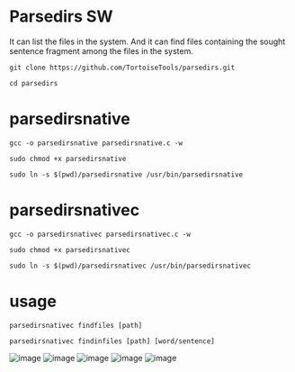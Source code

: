 # Parsedirs SW
It can list the files in the system. And it can find files containing the sought sentence fragment among the files in the system.


```
git clone https://github.com/TortoiseTools/parsedirs.git
```

```
cd parsedirs
```
# parsedirsnative
```
gcc -o parsedirsnative parsedirsnative.c -w
```
```
sudo chmod +x parsedirsnative
```
```
sudo ln -s $(pwd)/parsedirsnative /usr/bin/parsedirsnative
```

# parsedirsnativec
```
gcc -o parsedirsnativec parsedirsnativec.c -w
```
```
sudo chmod +x parsedirsnativec
```
```
sudo ln -s $(pwd)/parsedirsnativec /usr/bin/parsedirsnativec
```


# usage
```
parsedirsnativec findfiles [path]
```
```
parsedirsnativec findinfiles [path] [word/sentence]
```

![image](https://github.com/TortoiseTools/parsedirs/assets/141079564/f0ed9d75-b76a-4d07-9dd2-62842d69f150)
![image](https://github.com/TortoiseTools/parsedirs/assets/141079564/8ba267e4-c987-48ab-aeae-e8152b77a7b4)
![image](https://github.com/TortoiseTools/parsedirs/assets/141079564/a963d5f5-5919-44ef-b1d1-ee08ca05271e)
![image](https://github.com/TortoiseTools/parsedirs/assets/141079564/45e9bc13-d500-4938-90c1-44e896d9a2d9)
![image](https://github.com/TortoiseTools/parsedirs/assets/141079564/f4eb376f-08e1-494c-b06f-50640848ce04)


